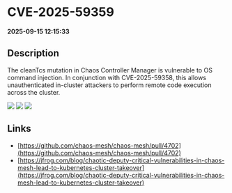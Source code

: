 # CVE-2025-59359

**2025-09-15 12:15:33**

## Description
The cleanTcs mutation in Chaos Controller Manager is vulnerable to OS command injection. In conjunction with CVE-2025-59358, this allows  unauthenticated in-cluster attackers to perform remote code execution across the cluster.

![](https://img.shields.io/static/v1?label=Score&message=9.8&color=red)
![](https://img.shields.io/static/v1?label=Severity&message=CRITICAL&color=red)
![](https://img.shields.io/static/v1?label=CWE&message=RCE&color=green)

## Links
- [https://github.com/chaos-mesh/chaos-mesh/pull/4702](https://github.com/chaos-mesh/chaos-mesh/pull/4702)
- [https://jfrog.com/blog/chaotic-deputy-critical-vulnerabilities-in-chaos-mesh-lead-to-kubernetes-cluster-takeover](https://jfrog.com/blog/chaotic-deputy-critical-vulnerabilities-in-chaos-mesh-lead-to-kubernetes-cluster-takeover)
